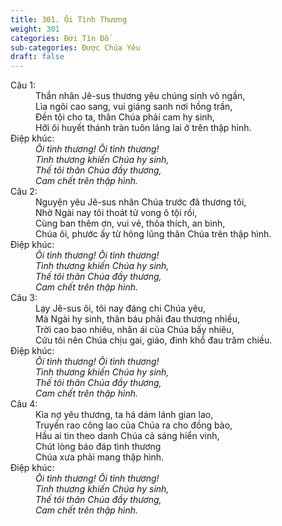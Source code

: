 ```yaml
---
title: 301. Ôi Tình Thương
weight: 301
categories: Đời Tín Đồ
sub-categories: Được Chúa Yêu
draft: false
---
```

<dl><dt>Câu 1:</dt><dd data-verse="1">Thần nhân Jê-sus thương yêu chúng sinh vô ngần, <br/>Lìa ngôi cao sang, vui giáng sanh nơi hồng trần, <br/>Đền tội cho ta, thân Chúa phải cam hy sinh, <br/>Hỡi ôi huyết thánh tràn tuôn láng lai ở trên thập hình. </dd><dt>Điệp khúc:</dt><dd data-chorus="1"><em>Ôi tình thương! Ôi tình thương! <br/>Tình thương khiến Chúa hy sinh, <br/>Thế tôi thân Chúa đầy thương, <br/>Cam chết trên thập hình. </em></dd><dt>Câu 2:</dt><dd data-verse="2">Nguyện yêu Jê-sus nhân Chúa trước đã thương tôi, <br/>Nhờ Ngài nay tôi thoát tử vong ô tội rồi, <br/>Cùng ban thêm ơn, vui vẻ, thỏa thích, an bình, <br/>Chúa ôi, phước ấy từ hông lũng thân Chúa trên thập hình. </dd><dt>Điệp khúc:</dt><dd data-chorus="1"><em>Ôi tình thương! Ôi tình thương! <br/>Tình thương khiến Chúa hy sinh, <br/>Thế tôi thân Chúa đầy thương, <br/>Cam chết trên thập hình. </em></dd><dt>Câu 3:</dt><dd data-verse="3">Lạy Jê-sus ôi, tôi nay đáng chi Chúa yêu, <br/>Mà Ngài hy sinh, thân báu phải đau thương nhiều, <br/>Trời cao bao nhiêu, nhân ái của Chúa bấy nhiêu, <br/>Cứu tôi nên Chúa chịu gai, giáo, đinh khổ đau trăm chiều. </dd><dt>Điệp khúc:</dt><dd data-chorus="1"><em>Ôi tình thương! Ôi tình thương! <br/>Tình thương khiến Chúa hy sinh, <br/>Thế tôi thân Chúa đầy thương, <br/>Cam chết trên thập hình. </em></dd><dt>Câu 4:</dt><dd data-verse="4">Kìa nợ yêu thương, ta há dám lánh gian lao, <br/>Truyền rao công lao của Chúa ra cho đồng bào, <br/>Hầu ai tin theo danh Chúa cả sáng hiển vinh, <br/>Chút lòng báo đáp tình thương <br/>Chúa xưa phải mang thập hình. </dd><dt>Điệp khúc:</dt><dd data-chorus="1"><em>Ôi tình thương! Ôi tình thương! <br/>Tình thương khiến Chúa hy sinh, <br/>Thế tôi thân Chúa đầy thương, <br/>Cam chết trên thập hình. </em></dd></dl>